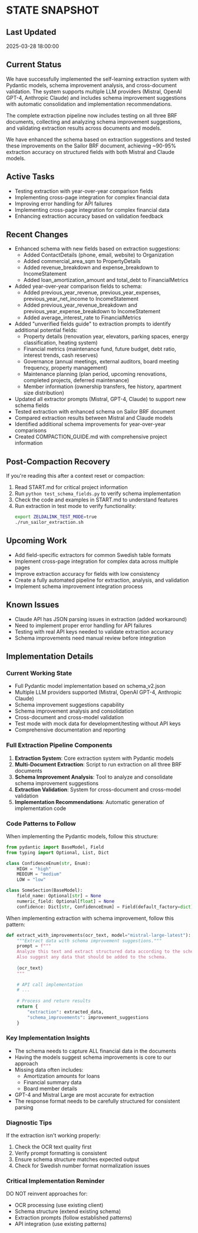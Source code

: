 # STATE SNAPSHOT

## Last Updated
2025-03-28 18:00:00

## Current Status
We have successfully implemented the self-learning extraction system with Pydantic models, schema improvement analysis,
and cross-document validation. The system supports multiple LLM providers (Mistral, OpenAI GPT-4, Anthropic Claude) 
and includes schema improvement suggestions with automatic consolidation and implementation recommendations.

The complete extraction pipeline now includes testing on all three BRF documents, collecting and analyzing schema
improvement suggestions, and validating extraction results across documents and models.

We have enhanced the schema based on extraction suggestions and tested these improvements on the Sailor BRF document,
achieving ~90-95% extraction accuracy on structured fields with both Mistral and Claude models.

## Active Tasks
- Testing extraction with year-over-year comparison fields
- Implementing cross-page integration for complex financial data
- Improving error handling for API failures
- Implementing cross-page integration for complex financial data
- Enhancing extraction accuracy based on validation feedback

## Recent Changes
- Enhanced schema with new fields based on extraction suggestions:
  - Added ContactDetails (phone, email, website) to Organization
  - Added commercial_area_sqm to PropertyDetails
  - Added revenue_breakdown and expense_breakdown to IncomeStatement
  - Added loan_amortization_amount and total_debt to FinancialMetrics
- Added year-over-year comparison fields to schema:
  - Added previous_year_revenue, previous_year_expenses, previous_year_net_income to IncomeStatement
  - Added previous_year_revenue_breakdown and previous_year_expense_breakdown to IncomeStatement
  - Added average_interest_rate to FinancialMetrics
- Added "unverified fields guide" to extraction prompts to identify additional potential fields:
  - Property details (renovation year, elevators, parking spaces, energy classification, heating system)
  - Financial metrics (maintenance fund, future budget, debt ratio, interest trends, cash reserves)
  - Governance (annual meetings, external auditors, board meeting frequency, property management)
  - Maintenance planning (plan period, upcoming renovations, completed projects, deferred maintenance)
  - Member information (ownership transfers, fee history, apartment size distribution)
- Updated all extractor prompts (Mistral, GPT-4, Claude) to support new schema fields
- Tested extraction with enhanced schema on Sailor BRF document
- Compared extraction results between Mistral and Claude models
- Identified additional schema improvements for year-over-year comparisons
- Created COMPACTION_GUIDE.md with comprehensive project information

## Post-Compaction Recovery
If you're reading this after a context reset or compaction:
1. Read START.md for critical project information
2. Run `python test_schema_fields.py` to verify schema implementation
3. Check the code and examples in START.md to understand features
4. Run extraction in test mode to verify functionality:
   ```bash
   export ZELDALINK_TEST_MODE=true
   ./run_sailor_extraction.sh
   ```

## Upcoming Work
- Add field-specific extractors for common Swedish table formats
- Implement cross-page integration for complex data across multiple pages
- Improve extraction accuracy for fields with low consistency
- Create a fully automated pipeline for extraction, analysis, and validation
- Implement schema improvement integration process

## Known Issues
- Claude API has JSON parsing issues in extraction (added workaround)
- Need to implement proper error handling for API failures
- Testing with real API keys needed to validate extraction accuracy
- Schema improvements need manual review before integration

## Implementation Details

### Current Working State
- Full Pydantic model implementation based on schema_v2.json
- Multiple LLM providers supported (Mistral, OpenAI GPT-4, Anthropic Claude)
- Schema improvement suggestions capability
- Schema improvement analysis and consolidation
- Cross-document and cross-model validation
- Test mode with mock data for development/testing without API keys
- Comprehensive documentation and reporting

### Full Extraction Pipeline Components
1. **Extraction System**: Core extraction system with Pydantic models
2. **Multi-Document Extraction**: Script to run extraction on all three BRF documents
3. **Schema Improvement Analysis**: Tool to analyze and consolidate schema improvement suggestions
4. **Extraction Validation**: System for cross-document and cross-model validation
5. **Implementation Recommendations**: Automatic generation of implementation code

### Code Patterns to Follow
When implementing the Pydantic models, follow this structure:
```python
from pydantic import BaseModel, Field
from typing import Optional, List, Dict

class ConfidenceEnum(str, Enum):
    HIGH = "high"
    MEDIUM = "medium"
    LOW = "low"

class SomeSection(BaseModel):
    field_name: Optional[str] = None
    numeric_field: Optional[float] = None
    confidence: Dict[str, ConfidenceEnum] = Field(default_factory=dict)
```

When implementing extraction with schema improvement, follow this pattern:
```python
def extract_with_improvements(ocr_text, model="mistral-large-latest"):
    """Extract data with schema improvement suggestions."""
    prompt = f"""
    Analyze this text and extract structured data according to the schema.
    Also suggest any data that should be added to the schema.
    
    {ocr_text}
    """
    
    # API call implementation
    # ...
    
    # Process and return results
    return {
        "extraction": extracted_data,
        "schema_improvements": improvement_suggestions
    }
```

### Key Implementation Insights
- The schema needs to capture ALL financial data in the documents
- Having the models suggest schema improvements is core to our approach
- Missing data often includes:
  - Amortization amounts for loans
  - Financial summary data
  - Board member details
- GPT-4 and Mistral Large are most accurate for extraction
- The response format needs to be carefully structured for consistent parsing

### Diagnostic Tips
If the extraction isn't working properly:
1. Check the OCR text quality first
2. Verify prompt formatting is consistent
3. Ensure schema structure matches expected output
4. Check for Swedish number format normalization issues

### Critical Implementation Reminder
DO NOT reinvent approaches for:
- OCR processing (use existing client)
- Schema structure (extend existing schema)
- Extraction prompts (follow established patterns)
- API integration (use existing patterns)